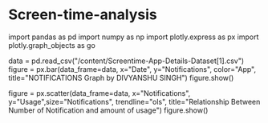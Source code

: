 # Screen-time-analysis

import pandas as pd
import numpy as np
import plotly.express as px
import plotly.graph_objects as go

data = pd.read_csv("/content/Screentime-App-Details-Dataset[1].csv")
figure = px.bar(data_frame=data, x="Date", y="Notifications", color="App",
title="NOTIFICATIONS Graph by DIVYANSHU SINGH")
figure.show()

figure = px.scatter(data_frame=data, x="Notifications", y="Usage",size="Notifications", trendline="ols", title="Relationship Between Number of Notification and amount of usage")
figure.show()
